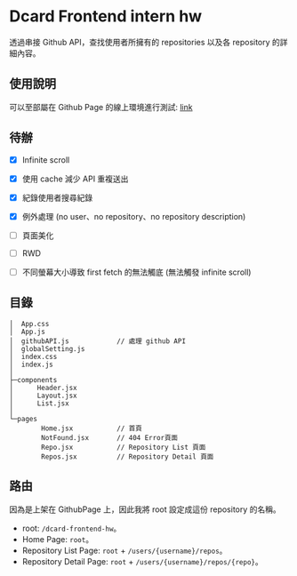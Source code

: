# Dcard Frontend intern hw

透過串接 Github API，查找使用者所擁有的 repositories 以及各 repository 的詳細內容。

## 使用說明
可以至部屬在 Github Page 的線上環境進行測試: [link](https://aleetsaiya.github.io/dcard-frontend-hw/)

## 待辦
- [x] Infinite scroll
- [x] 使用 cache 減少 API 重複送出
- [x] 紀錄使用者搜尋紀錄
- [x] 例外處理 (no user、no repository、no repository description)
- [ ] 頁面美化
- [ ] RWD
- [ ] 不同螢幕大小導致 first fetch 的無法觸底 (無法觸發 infinite scroll)


##  目錄
```
│  App.css
│  App.js
│  githubAPI.js            // 處理 github API
│  globalSetting.js
│  index.css
│  index.js
│
├─components
│      Header.jsx
│      Layout.jsx
│      List.jsx
│
└─pages
        Home.jsx           // 首頁
        NotFound.jsx       // 404 Error頁面
        Repo.jsx           // Repository List 頁面
        Repos.jsx          // Repository Detail 頁面
```

## 路由

因為是上架在 GithubPage 上，因此我將 root 設定成這份 repository 的名稱。  

+ root: `/dcard-frontend-hw`。
+ Home Page: `root`。
+ Repository List Page: `root` + `/users/{username}/repos`。
+ Repository Detail Page:  `root` + `/users/{username}/repos/{repo}`。

